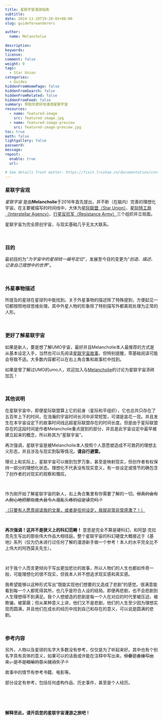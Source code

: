 ```yaml
---
title: 星联宇宙漫游指南
subtitle:
date: 2024-11-28T19:28:03+08:00
slug: guideforwanderers

author: 
  name: Melancholie
  
description:
keywords:
license:
comment: false
weight: 0
tags:
  - Star Union
categories:
  - Guides
hiddenFromHomePage: false
hiddenFromSearch: false
hiddenFromRelated: false
hiddenFromFeed: false
summary: 帮助你更好地漫游星联宇宙
resources:
  - name: featured-image
    src: featured-image.jpg
  - name: featured-image-preview
    src: featured-image-preview.jpg
toc: true
math: false
lightgallery: false
password:
message:
repost:
  enable: true
  url:

# See details front matter: https://fixit.lruihao.cn/documentation/content-management/introduction/#front-matter
---
```


<!--more-->

### 星联宇宙观

*星联宇宙* 是由**Melancholie**于2016年首先提出，并不断（在脑内）完善的理想化宇宙。在主要被描写的时间线中，大体为<u>星际联盟（Star Union）</u>、<u>星际特工局（Interstellar Agency）</u>、<u>行星反抗军（Resistance Army）</u>三个组织并立局面。

星联宇宙为完全原创宇宙，与现实基础几乎无太大联系。

<br/>

### 目的

最初目的为“*为宇宙中的星球统一编号定位*”，发展至今目的变更为“*创造、描述、记录自己理想中的世界*”。

<br/>

### 外星事物描述

所提及的星球在星球列中能找到。关于外星事物的描述除了特殊提到，方便起见一切都按照地球思维处理。其中外星人物的形象除了特别描写外都美观处理为正常的人形。

<br/>

### 更好了解星联宇宙

如果是新人，要是想了解UMO宇宙，最好并且Melancholie本人最推荐的方式是从基本设定入手，当然也可以先阅读[星联宇宙故事](/stories/)，但特别提醒，零基础阅读可能会导致不适。大多数内容都可以在右上角合集和故事栏中找到。

如果是曾了解过UMO的umo人，欢迎加入与[Melancholie](/posts/about)的讨论为星联宇宙添砖加瓦！

<br/>

### 其他说明

在星联宇宙中，即便星际联盟算上它的前身（星际和平组织），它也总共只存在了五百年上下的时间，在浩瀚的宇宙时间长河中非常短暂，可谓是昙花一现。并且发生在本宇宙设定下的故事时间线远超星际联盟存在的时间长度。但是由于星际联盟存在的这段时间是作者Melancholie重点提到的部分，并且是此宇宙设定中最早被建立起来的概念，所以称其为“星联宇宙”。

再次强调，星联宇宙是被Melancholie本人按照个人意愿塑造成不可救药的理想主义形态，并且涉及与现实割裂等情况。**请自行避雷。**

理论上和实际上，星联宇宙可以做到包罗万象，甚至是映射现实，但创作者有权保持一部分的理想化状态。理想化不代表没有现实意义，有一些设定或情节的确包含了创作者的对现实的观察和慨叹。

<br/>

作为刚开始了解星联宇宙的新人，右上角合集里有你需要了解的一切。~~但真的会有人耐心地把那些庞大且令人混乱头疼的设定读完吗？~~

<u>（只要有人愿意阅读我的文章，或者是任何设定，我就非常非常感激了！）</u>

<br/>

**再次强调！这并不是狭义上的科幻范畴！** 意思是完全不算是硬科幻，和阿瑟·克拉克先生写出的那些伟大作品大相径庭。整个星联宇宙的科幻硬度大概接近于《基地》系列（仅为仍未进行过任何了解的漫游新手做一个参考！本人的水平完全比不上伟大的阿西莫夫先生）。

<br/>

对于我个人而言更倾向于写出更加悲壮的故事，所以人物们的人生也都如传奇一般，可能理想化的很不现实，但我本人并不想追求现实感和真实感。

我希望能够以这种形式写出“既能实现他们想要的又造成了悲剧”的感觉。很满意能看到每一个人都死得其所，也几乎是符合人设的结局。即便再悲剧，也不会悲剧到人生理想得不到满足。我个人想塑造的悲剧是每一个人在对应的时代里被压迫，被欺骗，被蒙蔽；但从某种意义上讲，他们又不是悲剧，他们的人生至少因为理想实现而圆满，并且他们在成长的经历中找到自己和存在的意义，可以说是圆满的悲剧。

<br/>

### 参考内容

另外，人物以及星球的名字大多数没有参考，仅仅是为了听起来好。其中也有个别名字具有具体的意义，如果可以的话我或许能在注释中写出来。~~但要是直接写出来，是不是暗喻的意义就消失了？~~

故事中的情节有参考书籍、电影等。

部分设定有参考，包括任何虚构作品、历史事件，甚至是个人经历。

<br/>

<br/>

<br/>

**解释至此，请开启您的星联宇宙漫游之旅吧！**